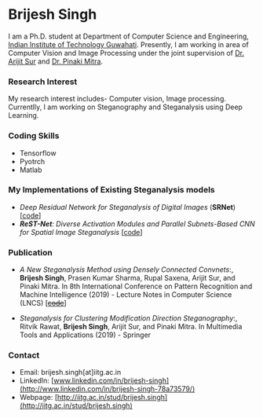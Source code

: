 # Brijesh Singh

I am a Ph.D. student at Department of Computer Science and Engineering, [Indian Institute of Technology Guwahati](https://www.iitg.ac.in/cse/). Presently, I am working in area of Computer Vision and Image Processing under the joint supervision of [Dr. Arijit Sur](https://www.iitg.ac.in/arijit/) and [Dr. Pinaki Mitra](https://www.iitg.ac.in/cse/internet-pages/pinaki).

### Research Interest

My research interest includes- Computer vision, Image processing. Currentlly, I am working on Steganography and Steganalysis using Deep Learning.



### Coding Skills

- Tensorflow
- Pyotrch
- Matlab

### My Implementations of Existing Steganalysis models

- *Deep Residual Network for Steganalysis of Digital Images* (**SRNet**) [[code](https://github.com/brijeshiitg/Steganalysis-Models-Implementation/tree/master)]
- ***ReST-Net**: Diverse Activation Modules and Parallel Subnets-Based CNN for Spatial Image Steganalysis* [[code]()]

### Publication

- *A New Steganalysis Method using Densely Connected Convnets*:, **Brijesh Singh**, Prasen Kumar Sharma, Rupal Saxena, Arijit Sur, and Pinaki Mitra. In 8th International Conference on Pattern Recognition and Machine Intelligence (2019) - Lecture Notes in Computer Science (LNCS) [~~[code]()~~]

- *Steganalysis for Clustering Modification Direction Steganography*:, Ritvik Rawat, **Brijesh Singh**, Arijit Sur, and Pinaki Mitra. In Multimedia Tools and Applications (2019) - Springer

### Contact

- Email: brijesh.singh[at]iitg.ac.in
- LinkedIn: [www.linkedin.com/in/brijesh-singh](http://www.linkedin.com/in/brijesh-singh-78a73579/)
- Webpage: [http://iitg.ac.in/stud/brijesh.singh](http://iitg.ac.in/stud/brijesh.singh) 
